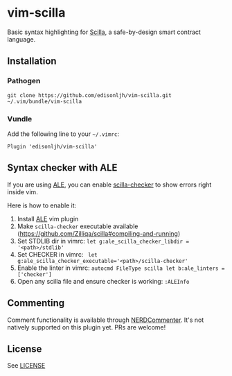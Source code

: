 # vim-scilla

Basic syntax highlighting for [Scilla](https://scilla-lang.org/), a safe-by-design smart contract language. 

## Installation
### Pathogen
```
git clone https://github.com/edisonljh/vim-scilla.git ~/.vim/bundle/vim-scilla
```
### Vundle

Add the following line to your `~/.vimrc`:
```
Plugin 'edisonljh/vim-scilla'
```

## Syntax checker with ALE

If you are using [ALE](https://github.com/w0rp/ale), you can enable [scilla-checker](https://scilla.readthedocs.io/en/latest/scilla-checker.html) to show errors right inside vim.

Here is how to enable it:

1. Install [ALE](https://github.com/w0rp/ale) vim plugin
2. Make `scilla-checker` executable available (https://github.com/Zilliqa/scilla#compiling-and-running)
3. Set STDLIB dir in vimrc: `let g:ale_scilla_checker_libdir = '<path>/stdlib'`
4. Set CHECKER in vimrc: ` let g:ale_scilla_checker_executable='<path>/scilla-checker'`
5. Enable the linter in vimrc: `autocmd FileType scilla let b:ale_linters = ['checker']`
6. Open any scilla file and ensure checker is working: `:ALEInfo`

## Commenting

Comment functionality is available through [NERDCommenter](https://github.com/scrooloose/nerdcommenter). It's not natively supported on this plugin yet. PRs are welcome!

## License

See [LICENSE](./LICENSE)
